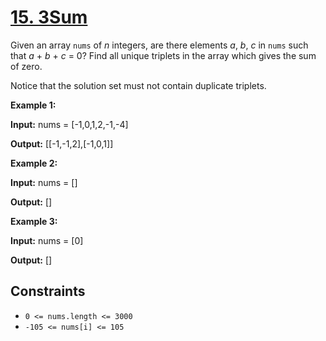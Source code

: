 # [15. 3Sum](https://leetcode.com/problems/3sum/)

Given an array `nums` of *n* integers, are there elements *a*, *b*, *c* in `nums` such that *a* + *b* + *c* = 0? Find all unique triplets in the array which gives the sum of zero.

Notice that the solution set must not contain duplicate triplets.

**Example 1:**

**Input:** nums = \[-1,0,1,2,-1,-4\]

**Output:** \[\[-1,-1,2\],\[-1,0,1\]\]

**Example 2:**

**Input:** nums = \[\]

**Output:** \[\]

**Example 3:**

**Input:** nums = \[0\]

**Output:** \[\]

## Constraints

- `0 <= nums.length <= 3000`
- `-105 <= nums[i] <= 105`
